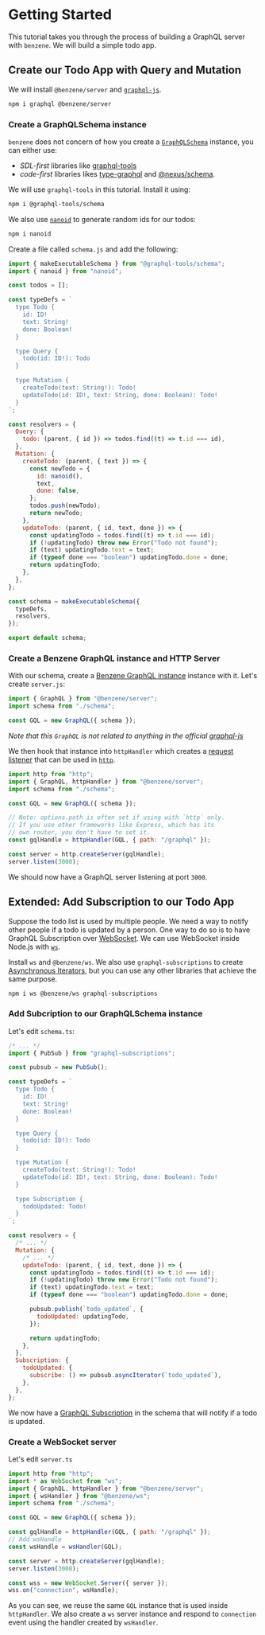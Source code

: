 # Getting Started

This tutorial takes you through the process of building a GraphQL server with `benzene`. We will build a simple todo app.

## Create our Todo App with Query and Mutation

We will install `@benzene/server` and [`graphql-js`](https://github.com/graphql/graphql-js).

```bash
npm i graphql @benzene/server
```

### Create a GraphQLSchema instance

`benzene` does not concern of how you create a [`GraphQLSchema`](https://graphql.org/graphql-js/type/#graphqlschema) instance, you can either use:

- *SDL-first* libraries like [graphql-tools](https://github.com/ardatan/graphql-tools) 
- *code-first* libraries likes [type-graphql](https://github.com/MichalLytek/type-graphql) and [@nexus/schema](https://github.com/graphql-nexus/schema).

We will use `graphql-tools` in this tutorial. Install it using:

```bash
npm i @graphql-tools/schema
```

We also use [`nanoid`](https://github.com/ai/nanoid) to generate random ids for our todos:

```bash
npm i nanoid
```

Create a file called `schema.js` and add the following:

```js
import { makeExecutableSchema } from "@graphql-tools/schema";
import { nanoid } from "nanoid";

const todos = [];

const typeDefs = `
  type Todo {
    id: ID!
    text: String!
    done: Boolean!
  }

  type Query {
    todo(id: ID!): Todo
  }

  type Mutation {
    createTodo(text: String!): Todo!
    updateTodo(id: ID!, text: String, done: Boolean): Todo!
  }
`;

const resolvers = {
  Query: {
    todo: (parent, { id }) => todos.find((t) => t.id === id),
  },
  Mutation: {
    createTodo: (parent, { text }) => {
      const newTodo = {
        id: nanoid(),
        text,
        done: false,
      };
      todos.push(newTodo);
      return newTodo;
    },
    updateTodo: (parent, { id, text, done }) => {
      const updatingTodo = todos.find((t) => t.id === id);
      if (!updatingTodo) throw new Error("Todo not found");
      if (text) updatingTodo.text = text;
      if (typeof done === "boolean") updatingTodo.done = done;
      return updatingTodo;
    },
  },
};

const schema = makeExecutableSchema({
  typeDefs,
  resolvers,
});

export default schema;
```

### Create a Benzene GraphQL instance and HTTP Server

With our schema, create a [Benzene GraphQL instance](core/) instance with it. Let's create `server.js`:

```js
import { GraphQL } from "@benzene/server";
import schema from "./schema";

const GQL = new GraphQL({ schema });
```

*Note that this `GraphQL` is not related to anything in the official [graphql-js](https://github.com/graphql/graphql-js)*

We then hook that instance into `httpHandler` which creates a [request listener](https://nodejs.org/api/http.html#http_http_createserver_options_requestlistener) that can be used in [`http`](https://nodejs.org/api/http.html).

```js
import http from "http";
import { GraphQL, httpHandler } from "@benzene/server";
import schema from "./schema";

const GQL = new GraphQL({ schema });

// Note: options.path is often set if using with `http` only.
// If you use other frameworks like Express, which has its
// own router, you don't have to set it.
const gqlHandle = httpHandler(GQL, { path: "/graphql" });

const server = http.createServer(gqlHandle);
server.listen(3000);
```

We should now have a GraphQL server listening at port `3000`.

## Extended: Add Subscription to our Todo App

Suppose the todo list is used by multiple people. We need a way to notify other people if a todo is updated by a person. One way to do so is to have GraphQL Subscription over [WebSocket](https://developer.mozilla.org/en-US/docs/Web/API/WebSockets_API). We can use WebSocket inside Node.js with [`ws`](https://github.com/websockets/ws).

Install `ws` and `@benzene/ws`. We also use `graphql-subscriptions` to create [Asynchronous Iterators](https://github.com/tc39/proposal-async-iteration), but you can use any other libraries that achieve the same purpose.

```bash
npm i ws @benzene/ws graphql-subscriptions
```

### Add Subcription to our GraphQLSchema instance

Let's edit `schema.ts`:

```js
/* ... */
import { PubSub } from "graphql-subscriptions";

const pubsub = new PubSub();

const typeDefs = `
  type Todo {
    id: ID!
    text: String!
    done: Boolean!
  }

  type Query {
    todo(id: ID!): Todo
  }

  type Mutation {
    createTodo(text: String!): Todo!
    updateTodo(id: ID!, text: String, done: Boolean): Todo!
  }

  type Subscription {
    todoUpdated: Todo!
  }
`;

const resolvers = {
  /* ... */
  Mutation: {
    /* ... */
    updateTodo: (parent, { id, text, done }) => {
      const updatingTodo = todos.find((t) => t.id === id);
      if (!updatingTodo) throw new Error("Todo not found");
      if (text) updatingTodo.text = text;
      if (typeof done === "boolean") updatingTodo.done = done;

      pubsub.publish(`todo_updated`, {
        todoUpdated: updatingTodo,
      });

      return updatingTodo;
    },
  },
  Subscription: {
    todoUpdated: {
      subscribe: () => pubsub.asyncIterator(`todo_updated`),
    },
  },
};
```

We now have a [GraphQL Subscription](https://graphql.org/blog/subscriptions-in-graphql-and-relay/) in the schema that will notify if a todo is updated.

### Create a WebSocket server

Let's edit `server.ts`

```js
import http from "http";
import * as WebSocket from "ws";
import { GraphQL, httpHandler } from "@benzene/server";
import { wsHandler } from "@benzene/ws";
import schema from "./schema";

const GQL = new GraphQL({ schema });

const gqlHandle = httpHandler(GQL, { path: "/graphql" });
// Add wsHandle
const wsHandle = wsHandler(GQL);

const server = http.createServer(gqlHandle);
server.listen(3000);

const wss = new WebSocket.Server({ server });
wss.on("connection", wsHandle);
```

As you can see, we reuse the same `GQL` instance that is used inside `httpHandler`. We also create a `ws` server instance and respond to `connection` event using the handler created by `wsHandler`.
